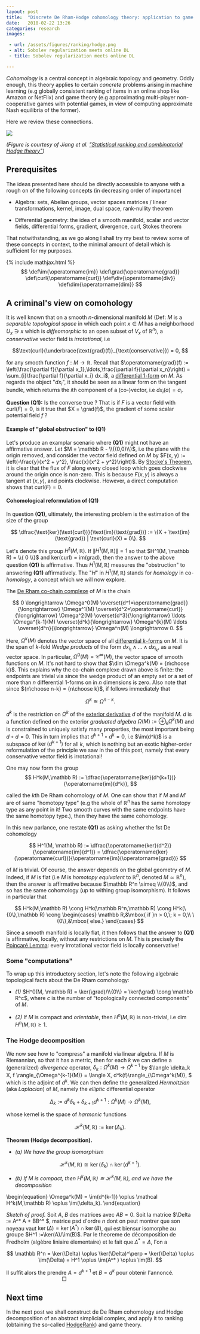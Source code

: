 ```yaml
---
layout: post
title:  "Discrete De Rham-Hodge cohomology theory: application to game theory and statistical ranking (Part I)"
date:   2018-02-22 13:26
categories: research
images:

 - url: /assets/figures/ranking/hodge.png
 - alt: Sobolev regularization meets online DL
 - title: Sobolev regularization meets online DL

---
```


*Cohomology* is a central concept in algebraic topology and geometry. Oddly enough, this theory applies to certain *concrete* problems arising in machine learning (e.g globally consistent ranking of items in an online shop like Amazon or NetFlix) and game theory (e.g approximating multi-player non-cooperative games with potential games, in view of computing approximate Nash equilibria of the former).

Here we review these connections.

<img src="/assets/figures/ranking/hodge.png"/>

*(Figure is courtesy of Jiang et al. ["Statistical ranking and combinatorial Hodge theory"][6])*

## Prerequisites
The ideas presented here should be directly accessible to anyone with a rough on of the following concepts (in decreasing order of importance)

- Algebra: sets, Abelian groups, vector spaces matrices / linear transformations, kernel, image, dual space, rank-nullity theorem

- Differential geometry: the idea of a smooth manifold, scalar and vector fields, differential forms, gradient, divergence, curl, Stokes theorem



That notwithstanding, as we go along I shall try my best to review some of these concepts in context, to the minimal amount of detail which is sufficient for my purposes.

{% include mathjax.html %}
$$
\def\im{\operatorname{im}}
\def\grad{\operatorname{grad}}
\def\curl{\operatorname{curl}}
\def\div{\operatorname{div}}
\def\dim{\operatorname{dim}}
$$

## A criminal's view on comohology
It is well known that on a smooth $n$-dimensional manifold $M$ (Def: $M$ is a *separable topological space* in which each point $x \in M$ has a neighborhood $U_x \ni x$ which is *diffeomorphic* to an open subset of $V_x$ of $\mathbb R^n$), a *conservative* vector field is *irrotational*, i.e 

$$\text{curl}(\underbrace{\text{grad}(f)}_{\text{conservative}}) = 0,
$$

for any smooth function $f: M \rightarrow \mathbb R$. Recall that $\operatorname{grad}(f) := \left(\frac{\partial f}{\partial x_1},\ldots,\frac{\partial f}{\partial x_n}\right) = \sum_{i}\frac{\partial f}{\partial x_i} dx_i$, a [differential $1$-form][4] on $M$. As regards the object "$dx_i$", it should be seen as a linear form on the tangent bundle, which returns the $i$th component of a (co-)vector, i.e $dx_i(a) = a_i$.


**Question (Q1):** Is the converse true ? That is if $F$ is a vector field with $\text{curl}(F) = 0$, is it true that $X = \grad(f)$, the gradient of some scalar potential field $f$ ?

#### Example of "global obstruction" to (Q1)
Let's produce an examplar scenario where **(Q1)** might not have an affirmative answer. Let $M = \mathbb R - \\{(0,0)\\}$, i.e the plane with the origin removed, and consider the vector field defined on $M$ by $F(x, y) := \left(-\frac{y}{x^2 + y^2}, \frac{x}{x^2 + y^2}\right)$. By [Stocke's Theorem][3], it is clear that the flux of $F$ along every closed loop which goes clockwise around the origin once is non-zero. This is because $F(x, y)$ is always a tangent at $(x, y)$, and points clockwise. However, a direct computation shows that $\text{curl}(F) = 0$.


#### Cohomological reformulation of (Q1)
In question **(Q1)**, ultimately, the interesting problem is the estimation of the size of the  group

$$
 \dfrac{\text{ker}(\text{curl})}{\text{im}(\text{grad})} := \{X + \text{im}(\text{grad}) | \text{curl}(X) = 0\}.
$$

Let's denote this  group $H^1(M, \mathbb R)$.
If $\|H^1(M, \mathbb R)\| = 1$ so that $H^1(M, \mathbb R) = \\{ 0 \\}$ and $\text{ker}(\text{curl}) = \text{im}(\text{grad})$, then the answer to the above question **(Q1)** is affirmative. Thus $H^1(M, \mathbb R)$  measures the "obstruction" to answering **(Q1)** affirmatively. The "$H$" in $H^1(M, \mathbb R)$ stands for *homology* in co-*homology*, a concept which we will now explore.


The [De Rham co-chain complexe][1] of $M$ is the chain

$$
0 \longrightarrow \Omega^0(M) \overset{d^1=\operatorname{grad}}{\longrightarrow} \Omega^1(M) \overset{d^2=\operatorname{curl}}{\longrightarrow} \Omega^2(M) \overset{d^3}{\longrightarrow} \ldots \Omega^{k-1}(M) \overset{d^k}{\longrightarrow} \Omega^{k}(M) \ldots \overset{d^n}{\longrightarrow} \Omega^n(M) \longrightarrow 0.
$$

Here, $\Omega^k(M)$ denotes the vector space of all [differential $k$-forms][4] on $M$. It is the span of $k$-fold *Wedge products* of the form $dx_{i_1} \wedge \ldots \wedge dx_{i_k}$, as a real vector space. In particular, $\Omega^0(M) = \mathcal C^\infty(M)$, the vector space of smooth functions on $M$. It's not hard to show that $\dim \Omega^k(M) = {n\choose k}$. This explains why the co-chain complexe drawn above is finite: the endpoints are trivial via since the wedge product of an empty set or a set of more than $n$ differential $1$-forms on in $n$ dimensions is zero. Also note that since ${n\choose n-k} = {n\choose k}$, if follows immediately that

$$\Omega^k \cong \Omega^{n-k}.
$$

$d^k$ is the restriction on $\Omega^k$ of the [exterior derivative][5] $d$ of the manifold $M$. $d$ is a function defined on the exterior *graduated algebra* $\Omega(M) := \oplus_k \Omega^k(M)$ and is constrained to uniquely satisfy many properties, the most important being $d \circ d = 0$.
This in turn implies that $d^{k+1} \circ d^k = 0$, i.e $\im(d^k)$ is a subspace of $\ker(d^{k+1})$ for all $k$, which is nothing but an exotic higher-order reformulation of the principle we saw in the of this post, namely that every conservative vector field is irrotational!

One may now form the group
$$
H^k(M,\mathbb R) := \dfrac{\operatorname{ker}(d^{k+1})}{\operatorname{im}(d^k)},
$$

called the $k$th De Rham cohomology of $M$. One can show that if $M$ and $M'$ are of same "homotopy type" (e.g the whole of $\mathbb R^n$ has the same homotopy type as any point in it! Two smooth curves with the same endpoints have the same homotopy type.), then they have the same cohomology.

In this new parlance, one restate **(Q1)** as asking whether the 1st De cohomology

$$
H^1(M, \mathbb R) := \dfrac{\operatorname{ker}(d^2)}{\operatorname{im}(d^1)} = \dfrac{\operatorname{ker}(\operatorname{curl})}{\operatorname{im}(\operatorname{grad})}
$$

of $M$ is trivial. Of course, the answer depends on the global geometry of $M$. Indeed, if $M$ is flat (i.e $M$ is *homotopy equivalent* to $\mathbb R^n$, denoted $M \simeq \mathbb R^n$), then the answer is affirmative because $\mathbb R^n \simeq \\{0\\}$, and so has the same cohomology (up to withing group isomorphism). It follows in particular that

$$
H^k(M,\mathbb R) \cong H^k(\mathbb R^n,\mathbb R) \cong H^k(\{0\},\mathbb R) \cong
\begin{cases}
\mathbb R,&\mbox{ if }n > 0,\; k = 0,\\ \{0\},&\mbox{ else.}
\end{cases}
$$

Since a smooth manifold is locally flat, it then follows that the answer to **(Q1)** is affirmative, locally, without any restrictions on $M$. This is precisely the [Poincaré Lemma][2]: every irrotational vector field is locally conservative! <!-- For example, $H^1(\mathbb R^2) = 0$ while $H^1(\mathbb R^2-\{(0,0)\}) \cong \mathbb R$, since the vector field $(x, y) \mapsto \left(-\frac{y}{x^2+y^2},\frac{x}{x^2  + y^2}\right)$ defined on the punctured plane $\mathbb R^2-\{(0,0)\}$ is non-conservative (use Stockes theorem) and irrotational (direct computation). -->
  

### Some "computations"
To wrap up this introductory section, let's note the following algebraic topological facts about the De Rham comohology:

- *(1)* $H^0(M, \mathbb R) = \ker(\grad)/\\{0\\} = \ker(\grad) \cong \mathbb R^c$, where $c$ is the number of "topologically connected components" of $M$.

<!-- - *(2)* $\operatorname{dim} H^k(M, \mathbb R) = \;"\text{number of order-}$k$ \text{ topological connected components }M$" -->

- *(2)* If $M$ is compact and *orientable*, then $H^n(M, \mathbb R)$ is non-trivial, i.e $\dim H^n(M, \mathbb R) \ge 1$.

### The Hodge decomposition
We now see how to "compress" a manifold via linear algebra.
If $M$ is Riemannian, so that it has a metric, then for each $k$ we can define a (generalized) *divergence* operator, $\delta_k: \Omega^k(M) \rightarrow \Omega^{k-1}$ by
$\langle \delta_k X, f \rangle_{\Omega^{k-1}(M)} = \langle X, d^k(f)\rangle_{\Omega^k(M)},
$
which is the adjoint of $d^k$. We can then define the generalized *Hermoltzian* (aka *Laplacian*) of $M$, namely the *elliptic* differential operator

$$
\Delta_k := d^k \delta_k + \delta_{k+1}d^{k+1} : \Omega^k(M) \rightarrow \Omega^k(M),
$$

whose kernel is the space of *harmonic* functions

$$
\mathcal H^k(M,\mathbb R) := \operatorname{ker}(\Delta_k).
$$


**Theorem (Hodge decomposition).**

- *(a) We have the group isomorphism*

$$
\mathcal H^k(M,\mathbb R) \cong \ker(\delta_k) \cap \ker(d^{k + 1}).
$$

- *(b) If  $M$ is compact, then $H^k(M,\mathbb R) \cong \mathcal H^k(M,\mathbb R)$, and we have the  decomposition*

\begin{equation}
\Omega^k(M) = \im(d^{k-1}) \oplus \mathcal H^k(M,\mathbb R) \oplus \im(\delta_k).
\end{equation}

*Sketch of proof.* Soit $A$, $B$ des matrices avec $AB = 0$.  Soit la matrice $\Delta := A^* A + BB^* $, matrice psd d'ordre $n$ dont on peut montrer que son noyeau vaut $\ker(\Delta) = \ker(A^* ) \cap \ker(B)$, qui est biensur isomorphe au groupe  $H^1 :=\ker(A)/\im(B)$. Par le theoreme de décomposition de Fredholm (algèbre liniaire élementaire) et le fait que $\Delta^* = \Delta$, l'on a

$$
\mathbb R^n = \ker(\Delta) \oplus \ker(\Delta)^\perp = \ker(\Delta) \oplus \im(\Delta) = H^1 \oplus \im(A^* ) \oplus \im(B).
$$

Il suffit alors the prendre $A = d^{k+1}$ et $B = d^k$ pour obtenir l'annoncé. $\quad\quad\quad\quad\quad\quad\quad\quad\quad\Box$

## Next time
In the next post we shall construct de De Rham cohomology and Hodge decomposition of an abstract simplicial complex, and apply it to ranking (obtaining the so-called [HodgeRank][6]) and game theory.


  [1]: https://en.wikipedia.org/wiki/De_Rham_cohomology
  [2]: https://en.wikipedia.org/wiki/Closed_and_exact_differential_forms#Poincaré_lemma
  [3]: https://en.wikipedia.org/wiki/Stokes%27_theorem
  [4]: https://fr.wikipedia.org/wiki/Forme_diff%C3%A9rentielle
  [5]: https://fr.wikipedia.org/wiki/Forme_diff%C3%A9rentielle#Dérivée_extérieure
  [6]: https://link.springer.com/article/10.1007/s10107-010-0419-x
